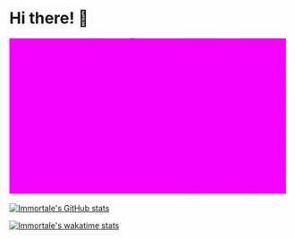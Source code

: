 # Hi there! 🎉
![](Immortale.gif)

[![Immortale's GitHub stats](https://github-readme-stats.vercel.app/api?username=Immortalety&count_private=true&show_icons=true&theme=dark)](https://immortale.space)

[![Immortale's wakatime stats](https://github-readme-stats.vercel.app/api/wakatime?username=Immortale&theme=dark&layout=compact)](https://immortale.space)
